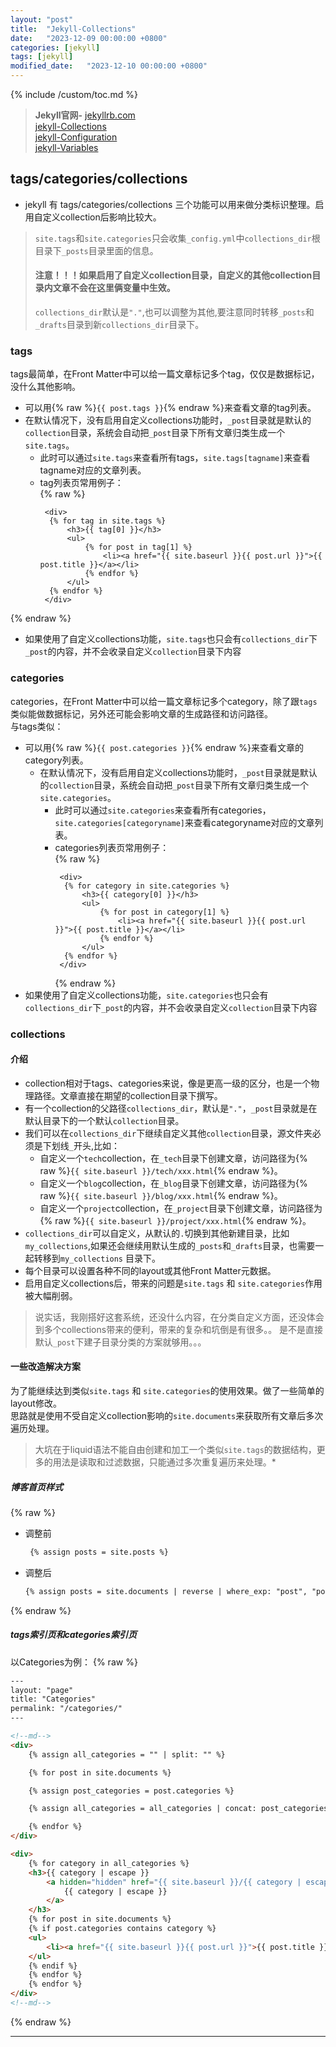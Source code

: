 ```yaml
---
layout: "post"
title:  "Jekyll-Collections"
date:   "2023-12-09 00:00:00 +0800"
categories: [jekyll]
tags: [jekyll]
modified_date:   "2023-12-10 00:00:00 +0800"
---
```

{% include /custom/toc.md %}

> **Jekyll官网-** [jekyllrb.com](https://jekyllrb.com/)  
> [jekyll-Collections](https://jekyllrb.com/docs/collections/)  
> [jekyll-Configuration](https://jekyllrb.com/docs/configuration/)  
> [jekyll-Variables](https://jekyllrb.com/docs/variables/)

## tags/categories/collections

- jekyll 有 tags/categories/collections 三个功能可以用来做分类标识整理。启用自定义collection后影响比较大。

> `site.tags`和`site.categories`只会收集`_config.yml`中`collections_dir`根目录下`_posts`目录里面的信息。
> #### 注意！！！如果启用了自定义collection目录，自定义的其他collection目录内文章不会在这里俩变量中生效。
> `collections_dir`默认是`"."`,也可以调整为其他,要注意同时转移`_posts`和`_drafts`目录到新`collections_dir`目录下。

### tags

tags最简单，在Front Matter中可以给一篇文章标记多个tag，仅仅是数据标记，没什么其他影响。

- 可以用{% raw %}`{{ post.tags }}`{% endraw %}来查看文章的tag列表。
- 在默认情况下，没有启用自定义collections功能时，`_post`目录就是默认的`collection`目录，系统会自动把`_post`目录下所有文章归类生成一个`site.tags`。
    - 此时可以通过`site.tags`来查看所有tags，`site.tags[tagname]`来查看tagname对应的文章列表。
    - tag列表页常用例子：   
      {% raw %}
      ```liquid
       <div>
        {% for tag in site.tags %}
            <h3>{{ tag[0] }}</h3>
            <ul>
                {% for post in tag[1] %}
                    <li><a href="{{ site.baseurl }}{{ post.url }}">{{ post.title }}</a></li>
                {% endfor %}
            </ul>
        {% endfor %}
       </div>
       ```

{% endraw %}

- 如果使用了自定义collections功能，`site.tags`也只会有`collections_dir`下`_post`的内容，并不会收录自定义`collection`目录下内容

### categories

categories，在Front Matter中可以给一篇文章标记多个category，除了跟`tags`类似能做数据标记，另外还可能会影响文章的生成路径和访问路径。  
与tags类似：

- 可以用{% raw %}`{{ post.categories }}`{% endraw %}来查看文章的category列表。
    - 在默认情况下，没有启用自定义collections功能时，`_post`目录就是默认的`collection`目录，系统会自动把`_post`目录下所有文章归类生成一个`site.categories`。
        - 此时可以通过`site.categories`来查看所有categories，`site.categories[categoryname]`来查看categoryname对应的文章列表。
        - categories列表页常用例子：  
          {% raw %}
          ```liquid
           <div>
            {% for category in site.categories %}
                <h3>{{ category[0] }}</h3>
                <ul>
                    {% for post in category[1] %}
                        <li><a href="{{ site.baseurl }}{{ post.url }}">{{ post.title }}</a></li>
                    {% endfor %}
                </ul>
            {% endfor %}
           </div>
           ```
          {% endraw %}
- 如果使用了自定义collections功能，`site.categories`也只会有`collections_dir`下`_post`的内容，并不会收录自定义`collection`目录下内容

### collections

#### 介绍

- collection相对于tags、categories来说，像是更高一级的区分，也是一个物理路径。文章直接在期望的collection目录下撰写。
- 有一个collection的父路径`collections_dir`，默认是`"."`，`_post`目录就是在默认目录下的一个默认`collection`目录。
- 我们可以在`collections_dir`下继续自定义其他`collection`目录，源文件夹必须是下划线`_`开头,比如：
    - 自定义一个`tech`collection，在`_tech`目录下创建文章，访问路径为{% raw %}`{{ site.baseurl }}/tech/xxx.html`{% endraw %}。
    - 自定义一个`blog`collection，在`_blog`目录下创建文章，访问路径为{% raw %}`{{ site.baseurl }}/blog/xxx.html`{% endraw %}。
    - 自定义一个`project`collection，在`_project`目录下创建文章，访问路径为{% raw %}`{{ site.baseurl }}/project/xxx.html`{% endraw %}。
- `collections_dir`可以自定义，从默认的`.`切换到其他新建目录，比如`my_collections`,如果还会继续用默认生成的`_posts`和`_drafts`目录，也需要一起转移到`my_collections`
  目录下。
- 每个目录可以设置各种不同的layout或其他Front Matter元数据。
- 启用自定义collections后，带来的问题是`site.tags` 和 `site.categories`作用被大幅削弱。

> 说实话，我刚搭好这套系统，还没什么内容，在分类自定义方面，还没体会到多个collections带来的便利，带来的复杂和坑倒是有很多。。
> 是不是直接默认`_post`下建子目录分类的方案就够用。。。

#### 一些改造解决方案

为了能继续达到类似`site.tags` 和 `site.categories`的使用效果。做了一些简单的layout修改。  
思路就是使用不受自定义collection影响的`site.documents`来获取所有文章后多次遍历处理。
> 大坑在于liquid语法不能自由创建和加工一个类似`site.tags`的数据结构，更多的用法是读取和过滤数据，只能通过多次重复遍历来处理。*

##### 博客首页样式

{% raw %}

- 调整前
  ```html
   {% assign posts = site.posts %}
   ```

- 调整后
    ```html
    {% assign posts = site.documents | reverse | where_exp: "post", "post.layout != 'collection-home'" %}
    ```

{% endraw %}

##### tags索引页和categories索引页

以Categories为例： {% raw %}

```html
---
layout: "page"
title: "Categories"
permalink: "/categories/"
---

<!--md-->
<div>
    {% assign all_categories = "" | split: "" %}

    {% for post in site.documents %}

    {% assign post_categories = post.categories %}

    {% assign all_categories = all_categories | concat: post_categories | uniq %}

    {% endfor %}
</div>

<div>
    {% for category in all_categories %}
    <h3>{{ category | escape }}
        <a hidden="hidden" href="{{ site.baseurl }}/{{ category | escape }}/">
            {{ category | escape }}
        </a>
    </h3>
    {% for post in site.documents %}
    {% if post.categories contains category %}
    <ul>
        <li><a href="{{ site.baseurl }}{{ post.url }}">{{ post.title }}</a></li>
    </ul>
    {% endif %}
    {% endfor %}
    {% endfor %}
</div>
<!--md-->
```
{% endraw %}

---

